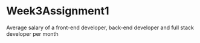 # Week3Assignment1
Average salary of a front-end developer, back-end developer and full stack developer per month
